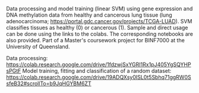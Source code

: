 Data processing and model training (linear SVM) using gene expression and DNA methylation data from healthy and cancerous lung tissue (lung adenocarcinoma; https://portal.gdc.cancer.gov/projects/TCGA-LUAD). 
SVM classifies tissues as healthy (0) or cancerous (1). Sample and direct usage can be done using the links to the colabs. The corresponding notebooks are also provided. Part of a Master's coursework project for BINF7000 at the University of Queensland.


Data processing: https://colab.research.google.com/drive/1fdzwjSxYGRI1Rx1pJ405YgSQYHPsPGtF
Model training, fitting and classification of a random dataset: https://colab.research.google.com/drive/19ADQXsy0ISL0t5Sbhq71ggRW0SsfeB32#scrollTo=b9JqHGYBM6ZT
